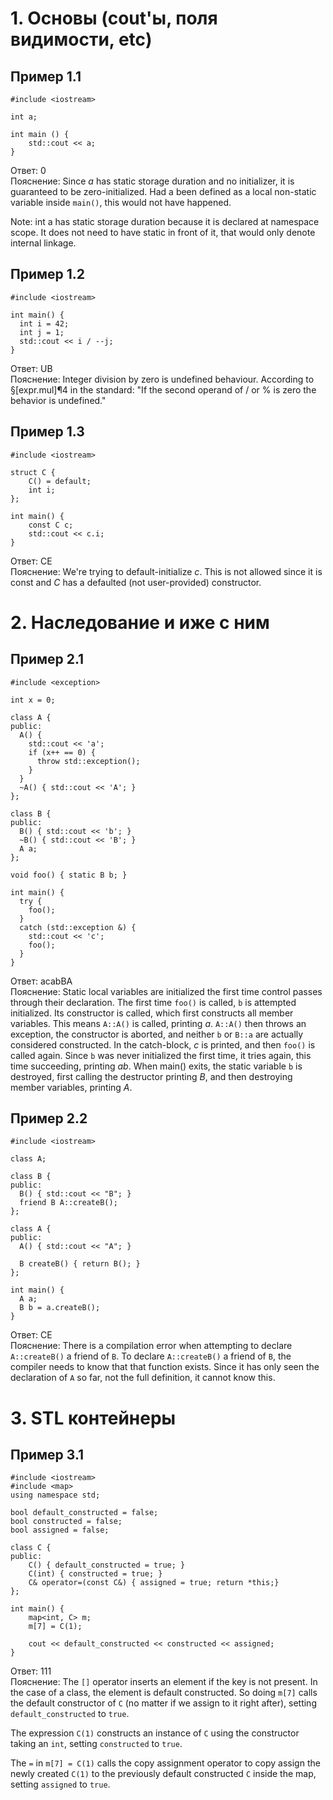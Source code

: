 # 1. Основы (cout'ы, поля видимости, etc)

## Пример 1.1
```
#include <iostream>

int a;

int main () {
    std::cout << a;
}
```
Ответ: 0  
Пояснение: Since _a_ has static storage duration and no initializer, it is guaranteed to be zero-initialized. Had a been defined as a local non-static variable inside `main()`, this would not have happened.

Note: int a has static storage duration because it is declared at namespace scope. It does not need to have static in front of it, that would only denote internal linkage.

## Пример 1.2
```
#include <iostream>

int main() {
  int i = 42;
  int j = 1;
  std::cout << i / --j;
}
```
Ответ: UB  
Пояснение: Integer division by zero is undefined behaviour. According to §[expr.mul]¶4 in the standard: "If the second operand of / or % is zero the behavior is undefined."

## Пример 1.3
```
#include <iostream>

struct C {
    C() = default;
    int i;
};

int main() {
    const C c;
    std::cout << c.i;
}
```
Ответ: CE  
Пояснение: We're trying to default-initialize _c_. This is not allowed since it is const and _C_ has a defaulted (not user-provided) constructor.





# 2. Наследование и иже с ним

## Пример 2.1
```#include <iostream>
#include <exception>

int x = 0;

class A {
public:
  A() {
    std::cout << 'a';
    if (x++ == 0) {
      throw std::exception();
    }
  }
  ~A() { std::cout << 'A'; }
};

class B {
public:
  B() { std::cout << 'b'; }
  ~B() { std::cout << 'B'; }
  A a;
};

void foo() { static B b; }

int main() {
  try {
    foo();
  }
  catch (std::exception &) {
    std::cout << 'c';
    foo();
  }
}
```
Ответ: acabBA  
Пояснение: Static local variables are initialized the first time control passes through their declaration. The first time `foo()` is called, `b` is attempted initialized. Its constructor is called, which first constructs all member variables. This means `A::A()` is called, printing _a_. `A::A()` then throws an exception, the constructor is aborted, and neither `b` or `B::a` are actually considered constructed. In the catch-block, _c_ is printed, and then `foo()` is called again. Since `b` was never initialized the first time, it tries again, this time succeeding, printing _ab_. When main() exits, the static variable `b` is destroyed, first calling the destructor printing _B_, and then destroying member variables, printing _A_.

## Пример 2.2
```
#include <iostream>

class A;

class B {
public:
  B() { std::cout << "B"; }
  friend B A::createB();
};

class A {
public:
  A() { std::cout << "A"; }

  B createB() { return B(); }
};

int main() {
  A a;
  B b = a.createB();
}
```
Ответ: CE  
Пояснение: There is a compilation error when attempting to declare `A::createB()` a friend of `B`. To declare `A::createB()` a friend of `B`, the compiler needs to know that that function exists. Since it has only seen the declaration of `A` so far, not the full definition, it cannot know this.



# 3. STL контейнеры


## Пример 3.1
```
#include <iostream>
#include <map>
using namespace std;

bool default_constructed = false;
bool constructed = false;
bool assigned = false;

class C {
public:
    C() { default_constructed = true; }
    C(int) { constructed = true; }
    C& operator=(const C&) { assigned = true; return *this;}
};

int main() {
    map<int, C> m;
    m[7] = C(1);

    cout << default_constructed << constructed << assigned;
}
```
Ответ: 111  
Пояснение: The `[]` operator inserts an element if the key is not present. In the case of a class, the element is default constructed. So doing `m[7]` calls the default constructor of `C` (no matter if we assign to it right after), setting `default_constructed` to `true`.

The expression `C(1)` constructs an instance of `C` using the constructor taking an `int`, setting `constructed` to `true`.

The `=` in `m[7] = C(1)` calls the copy assignment operator to copy assign the newly created `C(1)` to the previously default constructed `C` inside the map, setting `assigned` to `true`.
